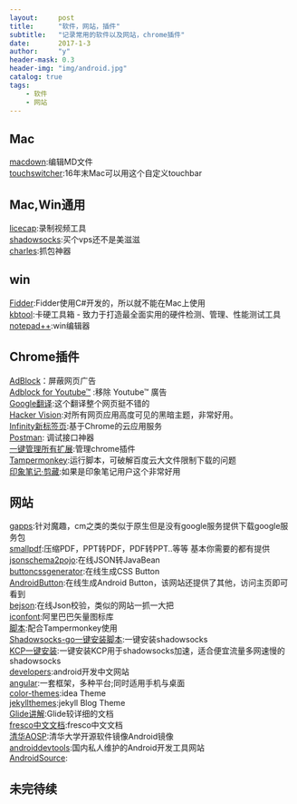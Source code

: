 ```yaml
---
layout:     post
title:      "软件，网站，插件"
subtitle:   "记录常用的软件以及网站，chrome插件"
date:       2017-1-3
author:     "y"
header-mask: 0.3
header-img: "img/android.jpg"
catalog: true
tags:
    - 软件
    - 网站
---
```


## Mac

[macdown](http://macdown.uranusjr.com/):编辑MD文件<br>
[touchswitcher](https://hazeover.com/touchswitcher.html?ref=producthunt):16年末Mac可以用这个自定义touchbar<br>


## Mac,Win通用

[licecap](http://www.cockos.com/licecap/):录制视频工具<br>
[shadowsocks](https://github.com/shadowsocks):买个vps还不是美滋滋<br>
[charles](https://www.charlesproxy.com/):抓包神器


## win

[Fidder]():Fidder使用C#开发的，所以就不能在Mac上使用<br>
[kbtool](http://www.kbtool.cn/):卡硬工具箱 - 致力于打造最全面实用的硬件检测、管理、性能测试工具<br>
[notepad++](https://notepad-plus-plus.org/):win编辑器<br>

## Chrome插件

[AdBlock](https://chrome.google.com/webstore/detail/adblock/gighmmpiobklfepjocnamgkkbiglidom)：屏蔽网页广告<br>
[Adblock for Youtube™](https://chrome.google.com/webstore/detail/adblock-for-youtube/cmedhionkhpnakcndndgjdbohmhepckk) :移除 Youtube™ 廣告<br>
[Google翻译](https://chrome.google.com/webstore/detail/google-translate/aapbdbdomjkkjkaonfhkkikfgjllcleb):这个翻译整个网页挺不错的<br>
[Hacker Vision](https://chrome.google.com/webstore/detail/hacker-vision/fommidcneendjonelhhhkmoekeicedej):对所有网页应用高度可见的黑暗主题，非常好用。<br>
[Infinity新标签页](https://chrome.google.com/webstore/detail/infinity-new-tab/dbfmnekepjoapopniengjbcpnbljalfg):基于Chrome的云应用服务<br>
[Postman](https://chrome.google.com/webstore/detail/postman/fhbjgbiflinjbdggehcddcbncdddomop): 调试接口神器<br>
[一键管理所有扩展](https://chrome.google.com/webstore/detail/%E4%B8%80%E9%94%AE%E7%AE%A1%E7%90%86%E6%89%80%E6%9C%89%E6%89%A9%E5%B1%95/niemebbfnfbjfojajlmnbiikmcpjkkja):管理chrome插件<br>
[Tampermonkey](https://chrome.google.com/webstore/detail/tampermonkey/dhdgffkkebhmkfjojejmpbldmpobfkfo):运行脚本，可破解百度云大文件限制下载的问题<br>
[印象笔记·剪藏](https://chrome.google.com/webstore/detail/evernote-web-clipper/pioclpoplcdbaefihamjohnefbikjilc):如果是印象笔记用户这个非常好用


## 网站

[gapps](http://opengapps.org/):针对魔趣，cm之类的类似于原生但是没有google服务提供下载google服务包<br>
[smallpdf](http://smallpdf.com/cn):压缩PDF，PPT转PDF，PDF转PPT..等等 基本你需要的都有提供<br>
[jsonschema2pojo](http://www.jsonschema2pojo.org/):在线JSON转JavaBean<br>
[buttoncssgenerator](http://buttoncssgenerator.com/):在线生成CSS Button<br>
[AndroidButton](angrytools.com/android/button/):在线生成Android Button，该网站还提供了其他，访问主页即可看到<br>
[bejson](http://www.bejson.com/):在线Json校验，类似的网站一抓一大把<br>
[iconfont](http://www.iconfont.cn/):阿里巴巴矢量图标库<br>
[脚本](https://greasyfork.org/zh-CN/):配合Tampermonkey使用<br>
[Shadowsocks-go一键安装脚本](https://teddysun.com/392.html):一键安装shadowsocks<br>
[KCP一键安装](https://blog.kuoruan.com/110.html):一键安装KCP用于shadowsocks加速，适合便宜流量多网速慢的shadowsocks<br>
[developers](https://developers.google.cn/):android开发中文网站<br>
[angular](https://angular.cn/):一套框架，多种平台;同时适用手机与桌面<br>
[color-themes](http://color-themes.com/?view=index&page=1&order=popular&search=&layout=Generic):idea Theme<br>
[jekyllthemes](http://jekyllthemes.org/):jekyll Blog Theme<br>
[Glide讲解](https://mrfu.me/2016/02/27/Glide_Getting_Started/):Glide较详细的文档<br>
[fresco中文文档](http://www.fresco-cn.org/about.html):fresco中文文档<br>
[清华AOSP](https://mirrors.tuna.tsinghua.edu.cn/help/AOSP/):清华大学开源软件镜像Android镜像<br>
[androiddevtools](http://www.androiddevtools.cn/):国内私人维护的Android开发工具网站<br>
[AndroidSource](https://android.googlesource.com/?format=HTML):<br>


## 未完待续